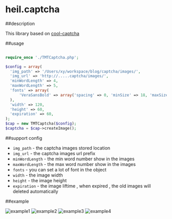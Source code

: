 # heil.captcha

##description

This library based on [cool-captcha](https://code.google.com/p/cool-php-captcha/)

##usage

```php
  
require_once './TMTCaptcha.php';

$config = array(
  'img_path' => '/Users/xy/workspace/blog/captcha/images/',
  'img_url' => 'http://.....captcha/images/',
  'minWordLength' => 4,
  'maxWordLength' => 5,
  'fonts' => array(
      'VeraSansBold' => array('spacing' => 0, 'minSize' => 18, 'maxSize' => 18, 'font' => 'VeraSansBold.ttf')
  ),
  'width' => 120,
  'height' => 60,
  'expiration' => 60,
);
$cap = new TMTCaptcha($config);
$captcha = $cap->createImage();

```

##support config

* `img_path` - the captcha images stored location
* `img_url` - the captcha images url prefix
* `minWordLength` - the min word number show in the images
* `maxWordLength` - the max word number show in the images
* `fonts` - you can set a lot of font in the object
* `width` - the image width
* `height` - the image height
* `expiration` - the image liftime , when expired , the old images will deleted automatically


##example

![example1](https://github.com/Ulll/heil.captcha/blob/master/example/1451531306.8061.jpg)
![example2](https://github.com/Ulll/heil.captcha/blob/master/example/1451531331.0574.jpg)
![example3](https://github.com/Ulll/heil.captcha/blob/master/example/1451531339.0852.jpg)
![example4](https://github.com/Ulll/heil.captcha/blob/master/example/1451531353.1939.jpg)

